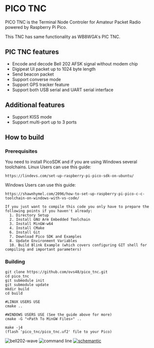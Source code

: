 # PICO TNC

PICO TNC is the Terminal Node Controler for Amateur Packet Radio powered by Raspberry Pi Pico.

This TNC has same functionality as WB8WGA's PIC TNC.

## PIC TNC features

- Encode and decode Bell 202 AFSK signal without modem chip
- Digipeat UI packet up to 1024 byte length
- Send beacon packet
- Support converse mode
- Support GPS tracker feature
- Support both USB serial and UART serial interface

## Additional features

- Support KISS mode
- Support multi-port up to 3 ports

## How to build

### Prerequisites

You need to install PicoSDK and if you are using Windows several toolchains.
Linux Users can use this guide:
```
https://lindevs.com/set-up-raspberry-pi-pico-sdk-on-ubuntu/
```
Windows Users can use this guide:
```
https://shawnhymel.com/2096/how-to-set-up-raspberry-pi-pico-c-c-toolchain-on-windows-with-vs-code/

If you just want to compile this code you only have to prepare the following points if you haven't already:
  1. Directory Setup
  2. Install GNU Arm Embedded Toolchain
  3. Install MinGW-w64
  4. Install CMake
  6. Install Git
  7. Download Pico SDK and Examples
  8. Update Environment Variables
  10. Build Blink Example (which covers configuring GIT shell for compiling and important parameters)
```

### Building

```
git clone https://github.com/ovs48/pico_tnc.git
cd pico_tnc
git submodule init
git submodule update
mkdir build
cd build

#LINUX USERS USE
cmake ..

#WINDOWS USERS USE (See the guide above for more)
cmake -G "<Path To MinGW Files>" ..

make -j4
(flash 'pico_tnc/pico_tnc.uf2' file to your Pico)
```
![bell202-wave](bell202-wave.png)
![command line](command.png)
[![schemantic](schematic.jpg)](schematic.png)
